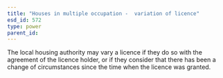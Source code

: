 ```yaml
---
title: "Houses in multiple occupation -  variation of licence"
esd_id: 572
type: power
parent_id:  
---
```


The local housing authority may vary a licence if they do so with the agreement of the licence holder, or if they consider that there has been a change of circumstances since the time when the licence was granted.

